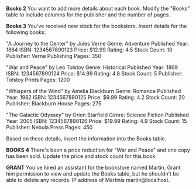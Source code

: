 **Books 2**
You want to add more details about each book. Modify the "Books" table to include columns for the publisher and the number of pages.

**Books 3**
You've received new stock for the bookstore. Insert details for the following books:

"A Journey to the Center" by Jules Verne
Genre: Adventure
Published Year: 1864
ISBN: 1234567890123
Price: $12.99
Rating: 4.5
Stock Count: 10
Publisher: Verne Publishing
Pages: 350


"War and Peace" by Leo Tolstoy
Genre: Historical
Published Year: 1869
ISBN: 1234567890124
Price: $14.99
Rating: 4.8
Stock Count: 5
Publisher: Tolstoy Prints
Pages: 1200

"Whispers of the Wind" by Amelia Blackburn
Genre: Romance
Published Year: 1982
ISBN: 1234567890125
Price: $9.99
Rating: 4.2
Stock Count: 20
Publisher: Blackburn House
Pages: 275

"The Galactic Odyssey" by Orion Starfield
Genre: Science Fiction
Published Year: 2005
ISBN: 1234567890126
Price: $19.99
Rating: 4.9
Stock Count: 15
Publisher: Nebula Press
Pages: 450

Based on these details, insert the information into the Books table.


**BOOKS 4**
There's been a price reduction for "War and Peace" and one copy has been sold. Update the price and stock count for this book.

**GRANT**
You've hired an assistant for the bookstore named Martin. Grant him permission to view and update the Books table, but he shouldn't be able to delete any records. IP address of Martinis martin@localhost.
